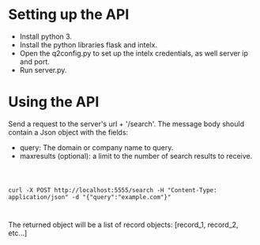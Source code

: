 # Setting up the API

- Install python 3.
- Install the python libraries flask and intelx.
- Open the q2config.py to set up the intelx credentials, as well server ip and port.
- Run server.py.

# Using the API
Send a request to the server's url + '/search'.
The message body should contain a Json object with the fields:
- query: The domain or company name to query.
- maxresults (optional): a limit to the number of search results to receive.

<code>

curl -X POST http://localhost:5555/search -H "Content-Type: application/json" -d "{\"query\":\"example.com\"}"

</code>

The returned object will be a list of record objects: [record_1, record_2, etc...]
